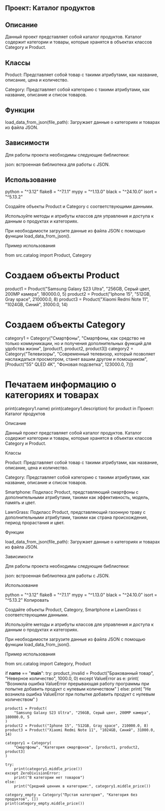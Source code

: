 ## Проект: Каталог продуктов


## Описание
Данный проект представляет собой каталог продуктов.
Каталог содержит категории и товары, которые хранятся в объектах классов Category и Product.

## Классы
Product: Представляет собой товар с такими атрибутами, как название, описание, цена и количество.

Category: Представляет собой категорию с такими атрибутами, как название, описание и список товаров.

## Функции
load_data_from_json(file_path): Загружает данные о категориях и товарах из файла JSON.

## Зависимости
Для работы проекта необходимы следующие библиотеки:

json: встроенная библиотека для работы с JSON.

## Использование
python = "^3.12"
flake8 = "^7.1.1"
mypy = "^1.13.0"
black = "^24.10.0"
isort = "^5.13.2"

Создайте объекты Product и Category с соответствующими данными.

Используйте методы и атрибуты классов для управления и доступа к данным о продуктах и категориях.

При необходимости загрузите данные из файла JSON с помощью функции load_data_from_json().

Пример использования

from src.catalog import Product, Category

# Создаем объекты Product
product1 = Product("Samsung Galaxy S23 Ultra", "256GB, Серый цвет, 200MP камера", 180000.0, 5)
product2 = Product("Iphone 15", "512GB, Gray space", 210000.0, 8)
product3 = Product("Xiaomi Redmi Note 11", "1024GB, Синий", 31000.0, 14)

# Создаем объекты Category
category1 = Category("Смартфоны",
                         "Смартфоны, как средство не только коммуникации, но и получения дополнительных функций для удобства жизни",
                         [product1, product2, product3])
category2 = Category("Телевизоры",
                         "Современный телевизор, который позволяет наслаждаться просмотром, станет вашим другом и помощником",
                         [Product("55\" QLED 4K", "Фоновая подсветка", 123000.0, 7)])

# Печатаем информацию о категориях и товарах
print(category1.name)
print(category1.description)
for product in Проект: Каталог продуктов

Описание

Данный проект представляет собой каталог продуктов.
Каталог содержит категории и товары, которые хранятся в объектах классов Category и Product.


Классы

Product: Представляет собой товар с такими атрибутами, как название, описание, цена и количество.


Category: Представляет собой категорию с такими атрибутами, как название, описание и список товаров.


Smartphone: Подкласс Product, представляющий смартфоны с дополнительными атрибутами, такими как эффективность, модель, память и цвет.


LawnGrass: Подкласс Product, представляющий газонную траву с дополнительными атрибутами, такими как страна происхождения, период прорастания и цвет.


Функции

load_data_from_json(file_path): Загружает данные о категориях и товарах из файла JSON.


Зависимости

Для работы проекта необходимы следующие библиотеки:



json: встроенная библиотека для работы с JSON.


Использование

python = "^3.12"
flake8 = "^7.1.1"
mypy = "^1.13.0"
black = "^24.10.0"
isort = "^5.13.2"
Копировать

Создайте объекты Product, Category, Smartphone и LawnGrass с соответствующими данными.


Используйте методы и атрибуты классов для управления и доступа к данным о продуктах и категориях.


При необходимости загрузите данные из файла JSON с помощью функции load_data_from_json().


Пример использования


from src.catalog import Category, Product

if __name__ == "__main__":
    try:
        product_invalid = Product("Бракованный товар", "Неверное количество", 1000.0, 0)
    except ValueError as e:
        print(
            "Возникла ошибка ValueError прерывающая работу программы при попытке добавить продукт с нулевым количеством"
        )
    else:
        print(
            "Не возникла ошибка ValueError при попытке добавить продукт с нулевым количеством"
        )

    product1 = Product(
        "Samsung Galaxy S23 Ultra", "256GB, Серый цвет, 200MP камера", 180000.0, 5
    )
    product2 = Product("Iphone 15", "512GB, Gray space", 210000.0, 8)
    product3 = Product("Xiaomi Redmi Note 11", "1024GB, Синий", 31000.0, 14)

    category1 = Category(
        "Смартфоны", "Категория смартфонов", [product1, product2, product3]
    )

    try:
        print(category1.middle_price())
    except ZeroDivisionError:
        print("В категории нет товаров")
    else:
        print("Средний ценник в категории:", category1.middle_price())

    category_empty = Category("Пустая категория", "Категория без продуктов", [])
    print(category_empty.middle_price())
